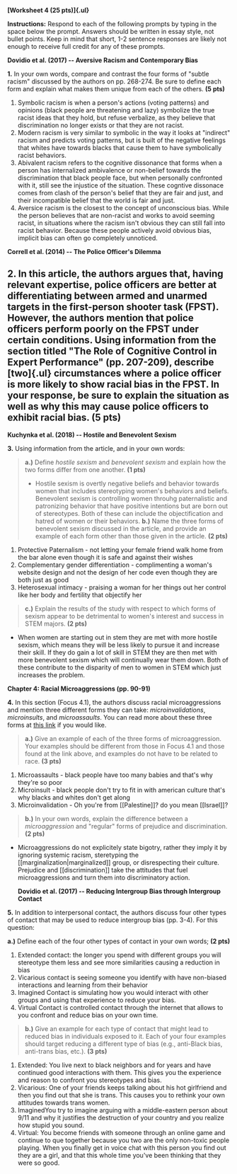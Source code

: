 **[Worksheet 4 (25 pts)]{.ul}**

**Instructions:** Respond to each of the following prompts by typing in the space below the prompt. Answers should be written in essay style, not bullet points. Keep in mind that short, 1-2 sentence responses are likely not enough to receive full credit for any of these prompts.

**Dovidio et al. (2017) -- Aversive Racism and Contemporary Bias**

**1.** In your own words, compare and contrast the four forms of "subtle racism" discussed by the authors on pp. 268-274. Be sure to define each form and explain what makes them unique from each of the others. **(5 pts)**
1. Symbolic racism is when a person's actions (voting patterns) and opinions (black people are threatening and lazy) symbolize the true racist ideas that they hold, but refuse verbalize, as they believe that discrimination no longer exists or that they are not racist.
2. Modern racism is very similar to symbolic in the way it looks at "indirect" racism and predicts voting patterns, but is built of the negative feelings that whites have towards blacks that cause them to have symbolically racist behaviors. 
3. Abivalent racism refers to the cognitive dissonance that forms when a person has internalized ambivalence or non-belief towards the discrimination that black people face, but when personally confronted with it, still see the injustice of the situation. These cogntive dissonace comes from clash of the person's belief that they are fair and just, and their incompatible belief that the world is fair and just.
4. Aversice racism is the closest to the concept of unconscious bias. While the person believes that are non-racist and works to avoid seeming racist, in situations where the racism isn't obvious they can still fall into racist behavior. Because these people actively avoid obvious bias, implicit bias can often go completely unnoticed.

**Correll et al. (2014) -- The Police Officer's Dilemma**

**2.** In this article, the authors argues that, having relevant expertise, police officers are better at differentiating between armed and unarmed targets in the first-person shooter task (FPST). However, the authors mention that police officers perform poorly on the FPST under certain conditions. Using information from the section titled "The Role of Cognitive Control in Expert Performance" (pp. 207-209), describe [two]{.ul} circumstances where a police officer is more likely to show racial bias in the FPST. In your response, be sure to explain the situation as well as why this may cause police officers to exhibit racial bias. **(5 pts)**
- 

**Kuchynka et al. (2018) -- Hostile and Benevolent Sexism**

**3.** Using information from the article, and in your own words:

> **a.)** Define *hostile sexism* and *benevolent sexism* and explain how the two forms differ from one another. **(1 pts)**
> - Hostile sexism is overtly negative beliefs and behavior towards women that includes stereotyping women's behaviors and beliefs. Benevolent sexism is controlling women throuhg paternalistic and patronizing behavior that have positive intentions but are born out of stereotypes. Both of these can include the objectification and hatred of women or their behaviors.
> **b.)** Name the three forms of benevolent sexism discussed in the article, and provide an example of each form other than those given in the article. **(2 pts)**
1. Protective Paternalism - not letting your female friend walk home from the bar alone even though it is safe and against their wishes
2. Complementary gender differentiation - complimenting a woman's website design and not the design of her code even though they are both just as good
3. Heterosexual intimacy - praising a woman for her things out her control like her body and fertility that objectify her
> **c.)** Explain the results of the study with respect to which forms of sexism appear to be detrimental to women's interest and success in STEM majors. **(2 pts)**
- When women are starting out in stem they are met with more hostile sexism, which means they will be less likely to pursue it and increase their skill. If they do gain a lot of skill in STEM they are then met with more benevolent sexism which will continually wear them down. Both of these contribute to the disparity of men to women in STEM which just increases the problem. 

**Chapter 4: Racial Microaggressions (pp. 90-91)**

**4.** In this section (Focus 4.1), the authors discuss racial microaggressions and mention three different forms they can take: *microinvalidations*, *microinsults*, and *microassaults*. You can read more about these three forms at [this link](http://auburn.edu/equitytaskforce/pdf/Racial_MicroaggressionsshortVersion.pdf) if you would like.

> **a.)** Give an example of each of the three forms of microaggression. Your examples should be different from those in Focus 4.1 and those found at the link above, and examples do not have to be related to race. **(3 pts)**
1.  Microassaults - black people have too many babies and that's why they're so poor
2. Microinsult - black people don't try to fit in with american culture that's why blacks and whites don't get along
3. Microinvalidation - Oh you're from [[Palestine]]? do you mean [[Israel]]?
> **b.)** In your own words, explain the difference between a *microaggression* and "regular" forms of prejudice and discrimination. **(2 pts)**
- Microaggressions do not explicitely state bigotry, rather they imply it by ignoring systemic racism, steretyping the [[marginalization|marginalized]] group, or disrespecting their culture. Prejudice and [[discrimination]] take the attitudes that fuel microaggressions and turn them into discriminatory action.

	**Dovidio et al. (2017) -- Reducing Intergroup Bias through Intergroup Contact**

**5.** In addition to interpersonal contact, the authors discuss four other types of contact that may be used to reduce intergroup bias (pp. 3-4). For this question:

**a.)** Define each of the four other types of contact in your own words; **(2 pts)**
1. Extended contact: the longer you spend with different groups you will stereotype them less and see more similarities causing a reduction in bias
2. Vicarious contact is seeing someone you identify with have non-biased interactions and learning from their behavior
3. Imagined Contact is simulating how you would interact with other groups and using that experience to reduce your bias.
4. Virtual Contact is controlled contact through the internet that allows to you confront and reduce bias on your own time.
> **b.)** Give an example for each type of contact that might lead to reduced bias in individuals exposed to it. Each of your four examples should target reducing a different type of bias (e.g., anti-Black bias, anti-trans bias, etc.). **(3 pts)**
1. Extended: You live next to black neighbors and for years and have continued good interactions with them. This gives you the experience and reason to confront you stereotypes and bias.
2. Vicarious: One of your friends keeps talking about his hot girlfriend and then you find out that she is trans. This causes you to rethink your own attitudes towards trans women.
3. ImaginedYou try to imagine arguing with a middle-eastern person about 9/11 and why it justifies the destruction of your country and you realize how stupid you sound.
4. Virtual: You become friends with someone through an online game and continue to que together because you two are the only non-toxic people playing. When you finally get in voice chat with this person you find out they are a girl, and that this whole time you've been thinking that they were so good. 
